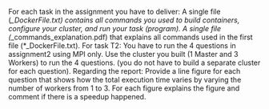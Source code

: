 For each task in the assignment you have to deliver:
A single file (*_DockerFile.txt) contains all commands you used to build containers, configure your cluster, and run your task (program).
A single file (*_commands_explanation.pdf) that explains all commands used in the first file (*_DockerFile.txt). 
For task T2:
You have to run the 4 questions in assignment2 using MPI only. Use the cluster you built (1 Master and 3 Workers)  to run the 4 questions. (you do not have to build a separate cluster for each question).
Regarding the report: Provide a line figure for each question that shows how the total execution time varies by varying the number of workers from 1 to 3. For each figure explains the figure and comment if there is a speedup happened.


